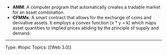 - **AMM**: A computer program that automatically creates a tradable market for an asset combination. 
- **CFMMs**: A smart contract that allows for the exchange of coins and derivative assets. It employs a convex function (x * y = k) which maps asset quantities to implied prices abiding by the principle of supply and demand.


___
Type: #topic 
Topics: [[Web 3.0]]

